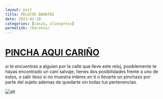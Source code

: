 ```yaml
---
layout: post
title: PELUCOS BARATOS
date: 2023-02-18 
categories: [casio, aliexpress]
permalink: /baratos/
---
```


# <a href="https://i.pinimg.com/originals/78/c1/a0/78c1a006d11511ac7929d67beac89e8e.jpg">PINCHA AQUI CARIÑO</a>

si te encuentras a alguien por la calle que lleve este reloj, posiblemente te hayas encontrado un cani salvaje, tienes dos posibilidades frente a uno de estos, o salir ileso si no muestra interes en ti o llevarte un pinchazo por parte del sujeto ademas de quedarte sin todas tus pertenencias.

![alt](https://img2.freepng.es/20180613/bke/kisspng-casio-f-91w-watch-casio-la670wega-amazon-com-projectors-5b218b9e98bcf9.8332967415289250866256.jpg)


